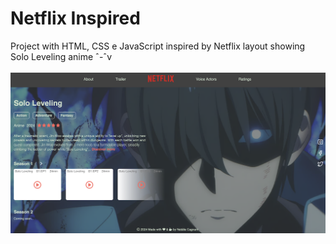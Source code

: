 # Netflix Inspired
Project with HTML, CSS e JavaScript inspired by Netflix layout showing Solo Leveling anime ˆ-ˆv<br><br>
<img src="/assets/solo-screen.png">
